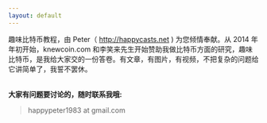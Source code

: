 ```yaml
---
layout: default
---
```


趣味比特币教程，由 Peter（ <http://happycasts.net> ) 为您倾情奉献。从 2014 年年初开始，knewcoin.com 和李笑来先生开始赞助我做比特币方面的研究，趣味比特币，是我给大家交的一份答卷。有文章，有图片，有视频，不把复杂的问题给它讲简单了，我誓不罢休。

<p><br /><b>大家有问题要讨论的，随时联系我哦:</b></p>

<blockquote>
<p>
happypeter1983 at gmail.com
</p>
</blockquote>




